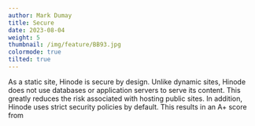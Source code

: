 ```yaml
---
author: Mark Dumay
title: Secure
date: 2023-08-04
weight: 5
thumbnail: /img/feature/BB93.jpg
colormode: true
tilted: true
---
```


As a static site, Hinode is secure by design. Unlike dynamic sites, Hinode does not use databases or application servers to serve its content. This greatly reduces the risk associated with hosting public sites. In addition, Hinode uses strict security policies by default. This results in an A+ score from 

